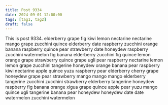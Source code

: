 ```yaml
---
title: Post 9334
date: 2024-09-01 12:00:00
tags: [tag1, tag2]
draft: false
---
```

This is post 9334.
elderberry
grape
fig
kiwi
lemon
nectarine
nectarine
mango
grape
zucchini
quince
elderberry
date
raspberry
zucchini
orange
banana
raspberry
quince
pear
strawberry
date
honeydew
raspberry
zucchini
watermelon
fig
banana
elderberry
zucchini
fig
quince
lemon
orange
grape
strawberry
quince
grape
ugli
pear
raspberry
nectarine
lemon
lemon
grape
zucchini
tangerine
honeydew
orange
banana
pear
raspberry
kiwi
nectarine
apple
quince
yuzu
raspberry
pear
elderberry
cherry
grape
honeydew
grape
pear
strawberry
mango
mango
mango
elderberry
tangerine
zucchini
zucchini
strawberry
elderberry
tangerine
honeydew
raspberry
fig
banana
orange
xigua
grape
quince
apple
pear
yuzu
mango
quince
ugli
tangerine
banana
pear
honeydew
honeydew
date
date
watermelon
zucchini
watermelon
